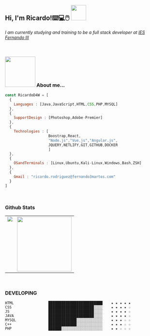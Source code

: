 <h2> Hi, I'm Ricardo!⌨️💻🖱️  <img src="https://c.tenor.com/0w2u_oxohEEAAAAM/popcat-pamp.gif" width="50"></h2>
<p><em>I am currently studying and training to be a full stack developer at <a href="https://web.iesfernandoiii.es/">IES Fernando III</a> </em></p>

<br/>


<p  aling='center'>

 ### <img src="https://orig11.deviantart.net/dcab/f/2011/158/1/6/nyan_cat_by_valcreon-d3iapfh.gif" width="100" /> About me...  

</p>


```js
const RicardoD4W = [
  {
    Languages : [Java,JavaScript,HTML,CSS,PHP,MYSQL]
  },
  {
    SupportDesign : [Photoshop,Adobe-Premier]
  },
  {
    Technologies : [
                    Boostrap,React,
                    "Node.js","Vue.js","Angular.js",
                    JQUERY,NETLIFY,GIT,GITHUB,DOCKER
                    ]
  },
  {
    OSandTerminals : [Linux,Ubuntu,Kali-Linux,Windows,Bash,ZSH]
  },
  {
    Gmail : "ricardo.rodriguez@fernando3martos.com"
  }
]

```



   <br/> 
   
   
  
### Github Stats

<table>
  <tr>
    <td valign="top"><img src="https://github-readme-stats.vercel.app/api/top-langs/?username=RicardoD4W&theme=radical&card_width=450em)](https://github.com/RicardoD4W/RicardoD4W/github-readme-stats"/></td>
    <td valign="top"><img height="180em" src="https://github-readme-stats.vercel.app/api?username=RicardoD4W&show_icons=true&hide_border=true&&count_private=true&include_all_commits=true&theme=radical&hide_stars=false" /></td>
  </tr>
</table>



 <br/> 
 
### DEVELOPING

<!--START_SECTION:waka-->
```text 
HTML                █████████████████████████    ★ ★ ★ ★ ★
CSS                 █████████████████████░░░░    ★ ★ ★ ★ ☆
JS                  █████████████████████░░░░    ★ ★ ★ ★ ☆
JAVA                █████████████████████░░░░    ★ ★ ★ ★ ☆
MYSQL               █████████████░░░░░░░░░░░░    ★ ★ ★ ☆ ☆
C++                 █████████████░░░░░░░░░░░░    ★ ★ ★ ☆ ☆
PHP                 ██████░░░░░░░░░░░░░░░░░░░    ★ ★ ☆ ☆ ☆
```
<!--END_SECTION:waka-->






